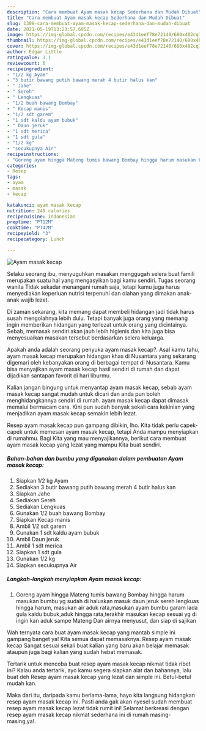 ```yaml
---
description: "Cara membuat Ayam masak kecap Sederhana dan Mudah Dibuat"
title: "Cara membuat Ayam masak kecap Sederhana dan Mudah Dibuat"
slug: 1308-cara-membuat-ayam-masak-kecap-sederhana-dan-mudah-dibuat
date: 2021-05-19T13:23:57.695Z
image: https://img-global.cpcdn.com/recipes/e43d1eef78e72140/680x482cq70/ayam-masak-kecap-foto-resep-utama.jpg
thumbnail: https://img-global.cpcdn.com/recipes/e43d1eef78e72140/680x482cq70/ayam-masak-kecap-foto-resep-utama.jpg
cover: https://img-global.cpcdn.com/recipes/e43d1eef78e72140/680x482cq70/ayam-masak-kecap-foto-resep-utama.jpg
author: Edgar Little
ratingvalue: 3.1
reviewcount: 6
recipeingredient:
- "1/2 kg Ayam"
- "3 butir bawang putih bawang merah 4 butir halus kan"
- " Jahe"
- " Sereh"
- " Lengkuas"
- "1/2 buah bawang Bombay"
- " Kecap manis"
- "1/2 sdt garem"
- "1 sdt kaldu ayam bubuk"
- " Daun jeruk"
- "1 sdt merica"
- "1 sdt gula"
- "1/2 kg"
- "secukupnya Air"
recipeinstructions:
- "Goreng ayam hingga Mateng tumis bawang Bombay hingga harum masukan bumbu yg sudah di haluskan masuk daun jeruk sereh lengkuas hingga harum, masukan air aduk rata,masukan ayam bumbu garam lada gula kaldu bubuk,aduk hingga rata,terakhir masukan kecap sesuai yg di ingin kan aduk sampe Mateng Dan airnya menyusut, dan siap di sajikan"
categories:
- Resep
tags:
- ayam
- masak
- kecap

katakunci: ayam masak kecap 
nutrition: 249 calories
recipecuisine: Indonesian
preptime: "PT12M"
cooktime: "PT42M"
recipeyield: "3"
recipecategory: Lunch

---
```



![Ayam masak kecap](https://img-global.cpcdn.com/recipes/e43d1eef78e72140/680x482cq70/ayam-masak-kecap-foto-resep-utama.jpg)

Selaku seorang ibu, menyuguhkan masakan menggugah selera buat famili merupakan suatu hal yang mengasyikan bagi kamu sendiri. Tugas seorang  wanita Tidak sekadar menangani rumah saja, tetapi kamu juga harus menyediakan keperluan nutrisi terpenuhi dan olahan yang dimakan anak-anak wajib lezat.

Di zaman  sekarang, kita memang dapat membeli hidangan jadi tidak harus susah mengolahnya lebih dulu. Tetapi banyak juga orang yang memang ingin memberikan hidangan yang terlezat untuk orang yang dicintainya. Sebab, memasak sendiri akan jauh lebih higienis dan kita juga bisa menyesuaikan masakan tersebut berdasarkan selera keluarga. 



Apakah anda adalah seorang penyuka ayam masak kecap?. Asal kamu tahu, ayam masak kecap merupakan hidangan khas di Nusantara yang sekarang digemari oleh kebanyakan orang di berbagai tempat di Nusantara. Kamu bisa menyajikan ayam masak kecap hasil sendiri di rumah dan dapat dijadikan santapan favorit di hari liburmu.

Kalian jangan bingung untuk menyantap ayam masak kecap, sebab ayam masak kecap sangat mudah untuk dicari dan anda pun boleh menghidangkannya sendiri di rumah. ayam masak kecap dapat dimasak memalui bermacam cara. Kini pun sudah banyak sekali cara kekinian yang menjadikan ayam masak kecap semakin lebih lezat.

Resep ayam masak kecap pun gampang dibikin, lho. Kita tidak perlu capek-capek untuk memesan ayam masak kecap, tetapi Anda mampu menyiapkan di rumahmu. Bagi Kita yang mau menyajikannya, berikut cara membuat ayam masak kecap yang lezat yang mampu Kita buat sendiri.

<!--inarticleads1-->

##### Bahan-bahan dan bumbu yang digunakan dalam pembuatan Ayam masak kecap:

1. Siapkan 1/2 kg Ayam
1. Sediakan 3 butir bawang putih bawang merah 4 butir halus kan
1. Siapkan  Jahe
1. Sediakan  Sereh
1. Sediakan  Lengkuas
1. Gunakan 1/2 buah bawang Bombay
1. Siapkan  Kecap manis
1. Ambil 1/2 sdt garem
1. Gunakan 1 sdt kaldu ayam bubuk
1. Ambil  Daun jeruk
1. Ambil 1 sdt merica
1. Siapkan 1 sdt gula
1. Gunakan 1/2 kg
1. Siapkan secukupnya Air




<!--inarticleads2-->

##### Langkah-langkah menyiapkan Ayam masak kecap:

1. Goreng ayam hingga Mateng tumis bawang Bombay hingga harum masukan bumbu yg sudah di haluskan masuk daun jeruk sereh lengkuas hingga harum, masukan air aduk rata,masukan ayam bumbu garam lada gula kaldu bubuk,aduk hingga rata,terakhir masukan kecap sesuai yg di ingin kan aduk sampe Mateng Dan airnya menyusut, dan siap di sajikan




Wah ternyata cara buat ayam masak kecap yang mantab simple ini gampang banget ya! Kita semua dapat memasaknya. Resep ayam masak kecap Sangat sesuai sekali buat kalian yang baru akan belajar memasak ataupun juga bagi kalian yang sudah hebat memasak.

Tertarik untuk mencoba buat resep ayam masak kecap nikmat tidak ribet ini? Kalau anda tertarik, ayo kamu segera siapkan alat dan bahannya, lalu buat deh Resep ayam masak kecap yang lezat dan simple ini. Betul-betul mudah kan. 

Maka dari itu, daripada kamu berlama-lama, hayo kita langsung hidangkan resep ayam masak kecap ini. Pasti anda gak akan nyesel sudah membuat resep ayam masak kecap lezat tidak rumit ini! Selamat berkreasi dengan resep ayam masak kecap nikmat sederhana ini di rumah masing-masing,ya!.

